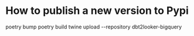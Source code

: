 # How to publish a new version to Pypi
poetry bump
poetry build
twine upload --repository dbt2looker-bigquery
